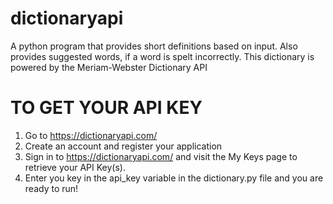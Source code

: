 # dictionaryapi
A python program that provides short definitions based on input. Also provides suggested words, if a word is spelt incorrectly.
This dictionary is powered by the Meriam-Webster Dictionary API

# TO GET YOUR API KEY
1. Go to https://dictionaryapi.com/
2. Create an account and register your application
3. Sign in to https://dictionaryapi.com/ and visit the My Keys page to retrieve your API Key(s).
4. Enter you key in the api_key variable in the dictionary.py file and you are ready to run!
